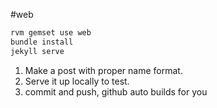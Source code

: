 #web
```bash
rvm gemset use web
bundle install
jekyll serve
```
1. Make a post with proper name format.  
1. Serve it up locally to test.
1. commit and push, github auto builds for you